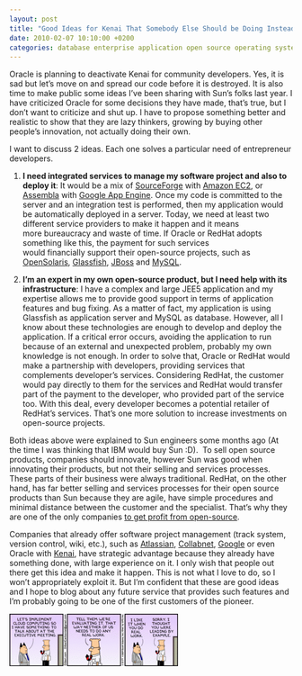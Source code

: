 ```yaml
---
layout: post
title: "Good Ideas for Kenai That Somebody Else Should be Doing Instead"
date: 2010-02-07 10:10:00 +0200
categories: database enterprise application open source operating system strategy web
---
```


Oracle is planning to deactivate Kenai for community developers. Yes, it is sad but let’s move on and spread our code before it is destroyed. It is also time to make public some ideas I’ve been sharing with Sun’s folks last year. I have criticized Oracle for some decisions they have made, that’s true, but I don’t want to criticize and shut up. I have to propose something better and realistic to show that they are lazy thinkers, growing by buying other people’s innovation, not actually doing their own.

I want to discuss 2 ideas. Each one solves a particular need of entrepreneur developers.

1. <b>I need integrated services to manage my software project and also to deploy it</b>: It would be a mix of <a href="http://sourceforge.net/">SourceForge</a> with <a href="http://aws.amazon.com/ec2/">Amazon EC2</a>, or <a href="http://www.assembla.com/">Assembla</a> with <a href="http://code.google.com/appengine/">Google App Engine</a>. Once my code is committed to the server and an integration test is performed, then my application would be automatically deployed in a server. Today, we need at least two different service providers to make it happen and it means more bureaucracy and waste of time. If Oracle or RedHat adopts something like this, the payment for such services would financially support their open-source projects, such as <a href="http://www.opensolaris.org/">OpenSolaris</a>, <a href="https://glassfish.dev.java.net/">Glassfish</a>, <a href="http://jboss.org/">JBoss</a> and <a href="http://www.mysql.com/">MySQL</a>.

2. <b>I’m an expert in my own open-source product, but I need help with its infrastructure</b>: I have a complex and large JEE5 application and my expertise allows me to provide good support in terms of application features and bug fixing. As a matter of fact, my application is using Glassfish as application server and MySQL as database. However, all I know about these technologies are enough to develop and deploy the application. If a critical error occurs, avoiding the application to run because of an external and unexpected problem, probably my own knowledge is not enough. In order to solve that, Oracle or RedHat would make a partnership with developers, providing services that complements developer’s services. Considering RedHat, the customer would pay directly to them for the services and RedHat would transfer part of the payment to the developer, who provided part of the service too. With this deal, every developer becomes a potential retailer of RedHat’s services. That’s one more solution to increase investments on open-source projects.

Both ideas above were explained to Sun engineers some months ago (At the time I was thinking that IBM would buy Sun :D).  To sell open source products, companies should innovate, however Sun was good when innovating their products, but not their selling and services processes. These parts of their business were always traditional. RedHat, on the other hand, has far better selling and services processes for their open source products than Sun because they are agile, have simple procedures and minimal distance between the customer and the specialist. That’s why they are one of the only companies <a href="http://www.infoworld.com/d/open-source/dont-worry-about-red-hats-2009-profit-decline-704">to get profit from open-source</a>.

Companies that already offer software project management (track system, version control, wiki, etc.), such as <a href="http://www.atlassian.com/">Atlassian</a>, <a href="http://www.open.collab.net/">Collabnet</a>, <a href="http://code.google.com/">Google</a> or even Oracle with <a href="http://www.kenai.com/">Kenai</a>, have strategic advantage because they already have something done, with large experience on it. I only wish that people out there get this idea and make it happen. This is not what I love to do, so I won’t appropriately exploit it. But I’m confident that these are good ideas and I hope to blog about any future service that provides such features and I’m probably going to be one of the first customers of the pioneer.

![dilbert-cloud-300x93.gif](/images/posts/dilbert-cloud-300x93.gif)
